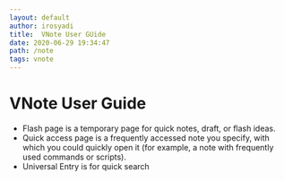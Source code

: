 ```yaml
---
layout: default
author: irosyadi
title:  VNote User GUide
date: 2020-06-29 19:34:47
path: /note
tags: vnote
---
```


# VNote User Guide

- Flash page is a temporary page for quick notes, draft, or flash ideas. 
- Quick access page is a frequently accessed note you specify, with which you could quickly open it (for example, a note with frequently used commands or scripts).
- Universal Entry is for quick search
